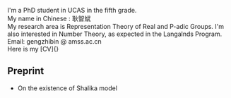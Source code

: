 I'm a PhD student in UCAS in the fifth grade.  
My name in Chinese : 耿智斌  
My research area is Representation Theory of Real and P-adic Groups. I'm also interested in Number Theory, as expected in the Langalnds Program.  
Email: gengzhibin @ amss.ac.cn  
Here is my [CV]{}

## Preprint
- On the existence of Shalika model
